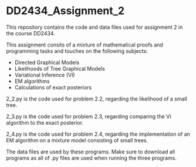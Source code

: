 # DD2434_Assignment_2

This repository contains the code and data files used for assignment 2 in the course DD2434.

This assignment consits of a mixture of mathematical proofs and programming tasks and touches on the following subjects:
* Directed Graphical Models
* Likelihoods of Tree Graphical Models
* Variational Inference (VI)
* EM algorithms
* Calculations of exact posteriors

2_2.py is the code used for problem 2.2, regarding the likelihood of a small tree.

2_3.py is the code used for problem 2.3, regarding comparing the VI algorithm to the exact posterior.

2_4.py is the code used for problem 2.4, regarding the implementation of an EM algorithm on a mixture model consisting of small trees.

The data files are used by these programs. Make sure to download all programs as all of .py files are used when running the three programs.
